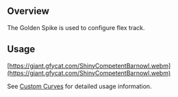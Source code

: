 ## Overview

The Golden Spike is used to configure flex track.

## Usage

[https://giant.gfycat.com/ShinyCompetentBarnowl.webm](https://giant.gfycat.com/ShinyCompetentBarnowl.webm)

See [Custom Curves](immersiverailroading:wiki/en_us/custom_curves.md) for detailed usage information.
